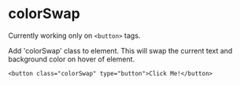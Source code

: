 # colorSwap

Currently working only on `<button>` tags.

Add 'colorSwap' class to element. This will swap the current text and background color on hover of element.

`<button class="colorSwap" type="button">Click Me!</button>`
